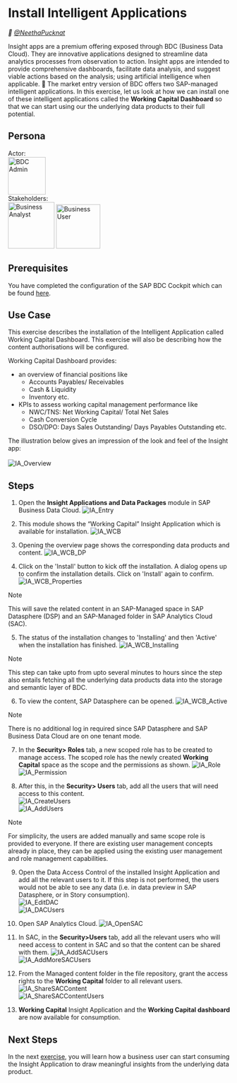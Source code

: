 # Install Intelligent Applications
*:construction_worker: [@NeethaPucknat](https://github.tools.sap/D072636)* 

Insight apps are a premium offering exposed through BDC (Business Data Cloud). They are innovative applications designed to streamline data analytics processes from observation to action. 
Insight apps are intended to provide comprehensive dashboards, facilitate data analysis, and suggest viable actions based on the analysis; using artificial intelligence when applicable.
:wrench: The market entry version of BDC offers two SAP-managed intelligent applications. In this exercise, let us look at how we can install one of these intelligent applications called the **Working Capital Dashboard** so that we can start using our the underlying data products to their full potential.


## Persona 
Actor: <br/>
<img src="../resources/images/bdc_admin.png" alt="BDC Admin" width="85"/><br/>
Stakeholders: <br/>
<img src="../resources/images/business_analyst.png" alt="Business Analyst" width="105"/>
<img src="../resources/images/business_user.png" alt="Business User" width="100"/>

## Prerequisites
You have completed the configuration of the SAP BDC Cockpit which can be found [here](01-basic-config-bdc-cockpit/README.md).

## Use Case
This exercise describes the installation of the Intelligent Application called Working Capital Dashboard. This exercise will also be describing how the content authorisations will be configured.

Working Capital Dashboard provides:
<ul>
<li>an overview of financial positions like
<ul>
<li>Accounts Payables/ Receivables</li>
<li>Cash & Liquidity</li>
<li>Inventory etc.</li>
</ul>
</li>
 <li>
KPIs to assess working capital management performance like
<ul>
<li>NWC/TNS: Net Working Capital/ Total Net Sales</li>
<li>Cash Conversion Cycle</li>
<li>DSO/DPO: Days Sales Outstanding/ Days Payables Outstanding etc.</li>
</ul>
</li>
</ul>

The illustration below gives an impression of the look and feel of the Insight app:<br/><br/>
![IA_Overview](images/IA_Overview.png) 


## Steps
1. Open the **Insight Applications and Data Packages** module in SAP Business Data Cloud. 
![IA_Entry](images/IA_Entry.png) 

2. This module shows the “Working Capital” Insight Application which is available for installation.
![IA_WCB](images/IA_WCB_1.png)

3. Opening the overview page shows the corresponding data products and content.
![IA_WCB_DP](images/IA_WCB_DP.png)

4. Click on the 'Install' button to kick off the installation. A dialog opens up to confirm the installation details. Click on 'Install' again to confirm.
![IA_WCB_Properties](images/IA_WCB_Properties.png)
> [!NOTE]
> This will save the related content in an SAP-Managed space in SAP Datasphere (DSP) and an SAP-Managed folder in SAP Analytics Cloud (SAC).

5. The status of the installation changes to 'Installing' and then 'Active' when the installation has finished.
![IA_WCB_Installing](images/IA_WCB_Installing.png)
> [!NOTE]
> This step can take upto from upto several minutes to hours since the step also entails fetching all the underlying data products data into the storage and semantic layer of BDC.

6. To view the content, SAP Datasphere can be opened.
![IA_WCB_Active](images/IA_WCB_Active.png)
> [!NOTE]
> There is no additional log in required since SAP Datasphere and SAP Business Data Cloud are on one tenant mode.

7. In the **Security> Roles** tab, a new scoped role has to be created to manage access. The scoped role has the newly created **Working Capital** space as the scope and the permissions as shown.
![IA_Role](images/IA_Role.png)<br/>
![IA_Permission](images/IA_Permission.png)

8. After this, in the **Security> Users** tab, add all the users that will need access to this content.<br/>
![IA_CreateUsers](images/IA_CreateUsers.png)<br/>
![IA_AddUsers](images/IA_AddUsers.png)<br/>
> [!NOTE]
> For simplicity, the users are added manually and same scope role is provided to everyone. If there are existing user management concepts already in place, they can be applied using the existing user management and role management capabilities.

9. Open the Data Access Control of the installed Insight Application and add all the relevant users to it. If this step is not performed, the users would not be able to see any data (i.e. in data preview in SAP Datasphere, or in Story consumption).<br/>
![IA_EditDAC](images/IA_EditDAC.png)<br/>
![IA_DACUsers](images/IA_DACUsers.png)<br/>

10. Open SAP Analytics Cloud.
![IA_OpenSAC](images/IA_OpenSAC.png)<br/>

11. In SAC, in the **Security>Users** tab, add all the relevant users who will need access to content in SAC and so that the content can be shared with them. 
![IA_AddSACUsers](images/IA_AddSACUsers.png)<br/>
![IA_AddMoreSACUsers](images/IA_AddMoreSACUsers.png)<br/>

12. From the Managed content folder in the file repository, grant the access rights to the **Working Capital** folder to all relevant users.
![IA_ShareSACContent](images/IA_ShareSACContent.png)<br/>
![IA_ShareSACContentUsers](images/IA_ShareSACContentUsers.png)<br/>

13. **Working Capital** Insight Application and the **Working Capital dashboard** are now available for consumption.

## Next Steps
In the next [exercise](/03-consuming-intelligent-applications/README.md), you will learn how a business user can start consuming the Insight Application to draw meaningful insights from the underlying data product.
